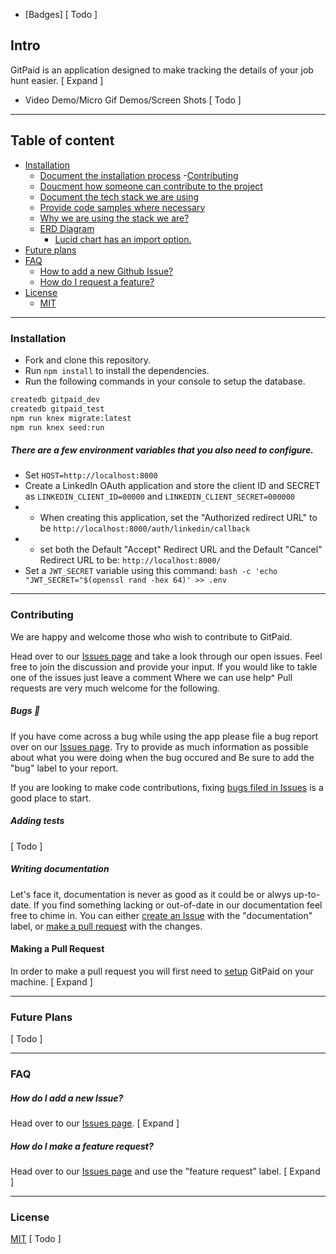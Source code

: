 - [Badges] [ Todo ]

## Intro
GitPaid is an application designed to make tracking the details of your job hunt easier. [ Expand ]

- Video Demo/Micro Gif Demos/Screen Shots [ Todo ]

<hr />

## Table of content

- [Installation](#installation)
  - [Document the installation process](#)
-[Contributing](#contributing)
  - [Doucment how someone can contribute to the project](#)
  - [Document the tech stack we are using](#)
  - [Provide code samples where necessary](#)
  - [Why we are using the stack we are?](#)
  - [ERD Diagram](#)
    - [Lucid chart has an import option.](#)
- [Future plans](#future-pans)
- [FAQ](#faq)
  - [How to add a new Github Issue?](#)
  - [How do I request a feature?](#)
- [License](#license)
  - [MIT](#)

<hr />

### Installation

- Fork and clone this repository.
- Run `npm install` to install the dependencies.
- Run the following commands in your console to setup the database.
```bash
createdb gitpaid_dev
createdb gitpaid_test
npm run knex migrate:latest
npm run knex seed:run
```

##### There are a few environment variables that you also need to configure.
- Set `HOST=http://localhost:8000`
- Create a LinkedIn OAuth application and store the client ID and SECRET as `LINKEDIN_CLIENT_ID=00000` and `LINKEDIN_CLIENT_SECRET=000000`
- - When creating this application, set the "Authorized redirect URL" to be `http://localhost:8000/auth/linkedin/callback`
- - set both the Default "Accept" Redirect URL and the Default "Cancel" Redirect URL to be: `http://localhost:8000/`
- Set a `JWT_SECRET` variable using this command: `bash -c 'echo "JWT_SECRET="$(openssl rand -hex 64)' >> .env`

<hr />

### Contributing
We are happy and welcome those who wish to contribute to GitPaid.

Head over to our [Issues page](https://github.com/andotherthings/git-paid/issues) and take a look through our open issues.
Feel free to join the discussion and provide your input. If you would like to takle one of the issues just leave a comment Where we can use help^ Pull requests are very much welcome for the following.

##### Bugs 🐞

If you have come across a bug while using the app please file a bug report over on our [Issues page](https://github.com/andotherthings/git-paid/issues).
Try to provide as much information as possible about what you were doing when the bug occured and Be sure to add the "bug" label to your report.

If you are looking to make code contributions, fixing [bugs filed in Issues](https://github.com/andotherthings/git-paid/issues?q=is%3Aopen+is%3Aissue+label%3Abug) is a good place to start.

##### Adding tests

[ Todo ]

##### Writing documentation

Let's face it, documentation is never as good as it could be or alwys up-to-date.
If you find something lacking or out-of-date in our documentation feel free to chime in.
You can either [create an Issue](#) with the "documentation" label, or [make a pull request](#making-a-pull-request) with the changes.

#### Making a Pull Request

In order to make a pull request you will first need to [setup](#installation) GitPaid on your machine.  [ Expand ]

<hr />

### Future Plans

[ Todo ]

<hr />

### FAQ

##### How do I add a new Issue?
Head over to our [Issues page](https://github.com/andotherthings/git-paid/issues).   [ Expand ]

##### How do I make a feature request?
Head over to our [Issues page](https://github.com/andotherthings/git-paid/issues) and use the "feature request" label.   [ Expand ]

<hr />

### License

[MIT](https://opensource.org/licenses/MIT) [ Todo ]
